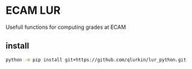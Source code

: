 # ECAM LUR

Usefull functions for computing grades at ECAM

## install

```bash
python -m pip install git+https://github.com/qlurkin/lur_python.git
```